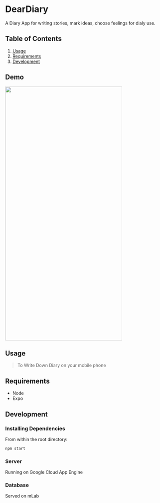 # DearDiary

A Diary App for writing stories, mark ideas, choose feelings for dialy use.

## Table of Contents

1. [Usage](#Usage)
1. [Requirements](#requirements)
1. [Development](#development)

## Demo
<img src="https://github.com/fionamiaojing/DearDiary/blob/solo/deardiary.gif" width="375" height="812" />

## Usage

> To Write Down Diary on your mobile phone


## Requirements

- Node 
- Expo

## Development

### Installing Dependencies

From within the root directory:

```sh
npm start

```
### Server

Running on Google Cloud App Engine

### Database

Served on mLab
